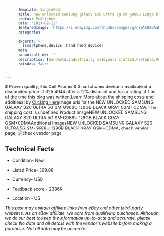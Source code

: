```yaml
---
      template: SinglePost
      title: new unlocked samsung galaxy s20 ultra 5g sm g988u 128gb black gray gsm cdma
      status: Published
      date: '2023-02-12'
      featuredImage: 'https://i.ebayimg.com/thumbs/images/g/nYoAAOSwAaNhm1TK/s-l225.jpg'
      categories: 

      excerpt: >-
        [smartphone,device ,hand held device]
      meta:
      canonicalLink: ''
      description: [handheld,industrially made,well crafted,Portable,Mobile,Compact,Convenient,Lightweight,Maneuverable,Man-portable,Miniature,Carriable,Hand-held,Light,Holdable,Transportable,Mobile device,Pocket-sized,On-the-go,Wireless,Cordless,Compact size,Convenient size, smartphone,device ,hand held device]
      noindex: false

        
---
```

$
    Proven quality, this Cell Phones & Smartphones device is available at a discounted price of 325.4944 after a 12% discount and has a rating of 1 as of the time this blog was written.Learn More about the shipping costs and additional by [Clicking Here](https://www.ebay.com/itm/194520497966?hash=item2d4a533f2e%3Ag%3AnYoAAOSwAaNhm1TK&mkevt=1&mkcid=1&mkrid=711-53200-19255-0&campid=%253CePNCampaignId%253E&customid=%253CreferenceId%253E&toolid=10049)image urls for the NEW UNLOCKED SAMSUNG GALAXY S20 ULTRA 5G SM-G988U 128GB BLACK GRAY GSM+CDMA. The shipping cost is undefined.Product ImageNEW UNLOCKED SAMSUNG GALAXY S20 ULTRA 5G SM-G988U 128GB BLACK GRAY GSM+CDMAAdditional ImagesNEW UNLOCKED SAMSUNG GALAXY S20 ULTRA 5G SM-G988U 128GB BLACK GRAY GSM+CDMA, check vendor page, ![check vendor page](https://origin-galleryplus.ebayimg.com/ws/web/194520497966_2_0_1/225x225.jpg,https://origin-galleryplus.ebayimg.com/ws/web/194520497966_3_0_1/225x225.jpg,https://origin-galleryplus.ebayimg.com/ws/web/194520497966_4_0_1/225x225.jpg,https://origin-galleryplus.ebayimg.com/ws/web/194520497966_5_0_1/225x225.jpg,https://origin-galleryplus.ebayimg.com/ws/web/194520497966_6_0_1/225x225.jpg,https://origin-galleryplus.ebayimg.com/ws/web/194520497966_7_0_1/225x225.jpg,https://origin-galleryplus.ebayimg.com/ws/web/194520497966_8_0_1/225x225.jpg,https://origin-galleryplus.ebayimg.com/ws/web/194520497966_9_0_1/225x225.jpg,https://origin-galleryplus.ebayimg.com/ws/web/194520497966_10_0_1/225x225.jpg,https://origin-galleryplus.ebayimg.com/ws/web/194520497966_11_0_1/225x225.jpg)
    
    

 ## Technical Facts 



     
      

 - Condition- New 


      

 - Listed Price- 369.88 


      

 - Currency- USD 


      

 - Feedback score - 23866 


      

 - Location - US 


      
      

 *_This post may contain affiliate links from eBay and other third-party websites. As an eBay affiliate, we earn from qualifying purchases. Although we do our best to keep the information up-to-date and accurate, please check the date and all details with the vendor's website before making a purchase. Not all data may be accurate._*



    
    
    
    
    